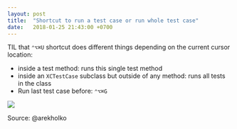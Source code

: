 ```yaml
---
layout: post
title:  "Shortcut to run a test case or run whole test case"
date:   2018-01-25 21:43:00 +0700
---
```




TIL that `⌃⌥⌘U` shortcut does different things depending on the current cursor location:

- inside a test method: runs this single test method
- inside an `XCTestCase` subclass but outside of any method: runs all tests in the class
- Run last test case before: `⌃⌥⌘G`

![]({{site.baseurl}}/images/run-test-case.jpg)

Source: @arekholko
